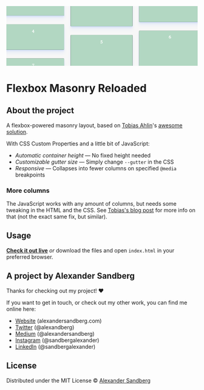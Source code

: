 ![Preview](preview.png)

# Flexbox Masonry Reloaded

## About the project
A flexbox-powered masonry layout, based on [Tobias Ahlin](https://github.com/tobiasahlin)'s [awesome solution](https://tobiasahlin.com/blog/masonry-with-css/).

With CSS Custom Properties and a little bit of JavaScript:
* *Automatic container height* — No fixed height needed
* *Customizable gutter size* — Simply change `--gutter` in the CSS
* *Responsive* — Collapses into fewer columns on specified `@media` breakpoints

### More columns
The JavaScript works with any amount of columns, but needs some tweaking in the HTML and the CSS. See [Tobias's blog post](https://tobiasahlin.com/blog/masonry-with-css/) for more info on that (not the exact same fix, but similar).

## Usage
[**Check it out live**](https://alexandersandberg.github.io/flexbox-masonry-reloaded/) *or* download the files and open `index.html` in your preferred browser.

## A project by Alexander Sandberg
Thanks for checking out my project! ❤️

If you want to get in touch, or check out my other work, you can find me online here:
* [Website](https://alexandersandberg.com) (alexandersandberg.com)
* [Twitter](https://twitter.com/alexandberg) (@alexandberg)
* [Medium](https://medium.com/@alexandersandberg) (@alexandersandberg)
* [Instagram](https://www.instagram.com/sandbergalexander/) (@sandbergalexander)
* [LinkedIn](https://www.linkedin.com/in/sandbergalex/) (@sandbergalexander)

## License
Distributed under the MIT License © [Alexander Sandberg](https://github.com/alexandersandberg)
